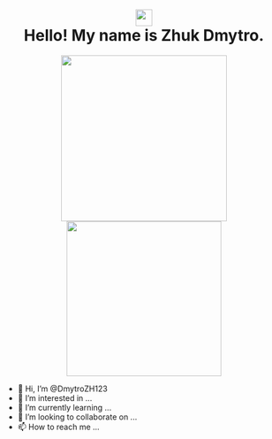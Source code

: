 <div id="header" align="center">

<h1>
  <div align="center">
  <img src="https://media.giphy.com/media/hvRJCLFzcasrR4ia7z/giphy.gif" width="30px"/>
  </div>
  Hello! My name is Zhuk Dmytro.
</h1>

<img src="https://www.edureka.co/blog/wp-content/uploads/2018/08/Insurance-Leadspace-Aniamted.gif" width="300"/>
<img src="https://www.aalpha.net/wp-content/uploads/2019/10/data-science-giphy.gif" width="280"/>
 
</div>





- 👋 Hi, I’m @DmytroZH123
- 👀 I’m interested in ...
- 🌱 I’m currently learning ...
- 💞️ I’m looking to collaborate on ...
- 📫 How to reach me ...

<!---
DmytroZH123/DmytroZH123 is a ✨ special ✨ repository because its `README.md` (this file) appears on your GitHub profile.
You can click the Preview link to take a look at your changes.
--->
